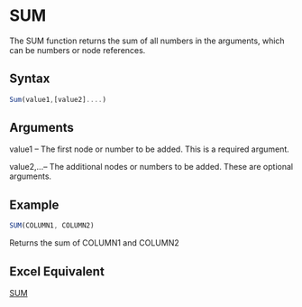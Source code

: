 # SUM

The SUM function returns the sum of all numbers in the arguments, which can be numbers or node references.

## Syntax

```javascript
Sum(value1,[value2]....)
```

## Arguments

value1 – The first node or number to be added. This is a required argument.

value2,...– The additional nodes or numbers to be added. These are optional arguments.

## Example

```javascript
SUM(COLUMN1, COLUMN2)
```

Returns the sum of COLUMN1 and COLUMN2

## Excel Equivalent

[SUM](https://support.microsoft.com/en-us/office/sum-function-043e1c7d-7726-4e80-8f32-07b23e057f89)
